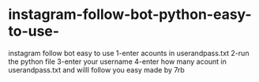 # instagram-follow-bot-python-easy-to-use-
instagram follow bot
easy to use 
1-enter acounts in userandpass.txt
2-run the python file 
3-enter your username 
4-enter how many acount in userandpass.txt
and willl follow you easy 
made by 7rb
